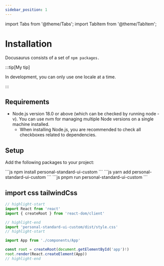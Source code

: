 ```yaml
---
sidebar_position: 1
---
```


import Tabs from '@theme/Tabs';
import TabItem from '@theme/TabItem';

# Installation

Docusaurus consists of a set of `npm packages.`

:::tip[My tip]

In development, you can only use one locale at a time.

:::

## Requirements

- Node.js version 18.0 or above (which can be checked by running node -v). You can use nvm for managing multiple Node versions on a single machine installed.
  - When installing Node.js, you are recommended to check all checkboxes related to dependencies.

## Setup

Add the following packages to your project:

<Tabs>
    <TabItem value="npm" label="npm" default>
        ```js
        npm install personal-standard-ui-custom
        ```
    </TabItem>
    <TabItem value="yarn" label="yarn" >
        ```js
        yarn add personal-standard-ui-custom
        ```
    </TabItem>
     <TabItem value="pnpm" label="pnpm" >
        ```js
        pnpm run personal-standard-ui-custom
        ```
    </TabItem>
</Tabs>

## import css tailwindCss

```jsx title="app.ts"
// highlight-start
import React from 'react'
import { createRoot } from 'react-dom/client'

// highlight-end
import 'personal-standard-ui-custom/dist/style.css'
// highlight-start

import App from './components/App'

const root = createRoot(document.getElementById('app')!)
root.render(React.createElement(App))
// highlight-end
```
